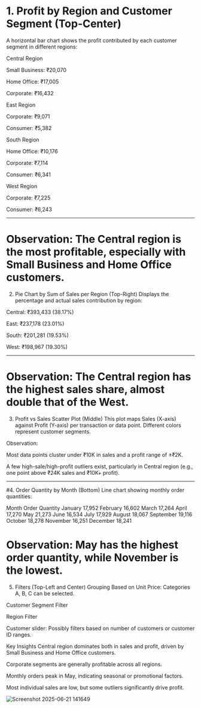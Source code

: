 # 1. Profit by Region and Customer Segment (Top-Center)
A horizontal bar chart shows the profit contributed by each customer segment in different regions:

Central Region

Small Business: ₹20,070

Home Office: ₹17,005

Corporate: ₹16,432

East Region

Corporate: ₹9,071

Consumer: ₹5,382

South Region

Home Office: ₹10,176

Corporate: ₹7,114

Consumer: ₹6,341

West Region

Corporate: ₹7,225

Consumer: ₹6,243

__________________________________________________________________________________________________________________________________________________

 # Observation: The Central region is the most profitable, especially with Small Business and Home Office customers.

2. Pie Chart by Sum of Sales per Region (Top-Right)
Displays the percentage and actual sales contribution by region:

Central: ₹393,433 (38.17%)

East: ₹237,178 (23.01%)

South: ₹201,281 (19.53%)

West: ₹198,967 (19.30%)
________________________________________________________________________________________________________________________________________________
# Observation: The Central region has the highest sales share, almost double that of the West.

3. Profit vs Sales Scatter Plot (Middle)
This plot maps Sales (X-axis) against Profit (Y-axis) per transaction or data point. Different colors represent customer segments.

 Observation:

Most data points cluster under ₹10K in sales and a profit range of ±₹2K.

A few high-sale/high-profit outliers exist, particularly in Central region (e.g., one point above ₹24K sales and ₹10K+ profit).
_________________________________________________________________________________________________________________________________________________
#4. Order Quantity by Month (Bottom)
Line chart showing monthly order quantities:

Month	Order Quantity
January	17,952
February	16,602
March	17,264
April	17,270
May	21,273
June	16,534
July	17,929
August	18,067
September	19,116
October	18,278
November	16,251
December	18,241

# Observation: May has the highest order quantity, while November is the lowest.

5. Filters (Top-Left and Center)
Grouping Based on Unit Price: Categories A, B, C can be selected.

Customer Segment Filter

Region Filter

Customer slider: Possibly filters based on number of customers or customer ID ranges.

Key Insights
Central region dominates both in sales and profit, driven by Small Business and Home Office customers.

Corporate segments are generally profitable across all regions.

Monthly orders peak in May, indicating seasonal or promotional factors.

Most individual sales are low, but some outliers significantly drive profit.


![Screenshot 2025-06-21 141649](https://github.com/user-attachments/assets/2d2d8025-96d5-422f-83fb-13d34c8581be)
